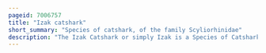```yaml
---
pageid: 7006757
title: "Izak catshark"
short_summary: "Species of catshark, of the family Scyliorhinidae"
description: "The Izak Catshark or simply Izak is a Species of Catshark, belonging to the Family Scyliorhinidae, common off the Coasts of South Africa and southern Namibia. It typically inhabits the Outer continental Shelf at Depths of 100300m with the Males deeper than Females and Juveniles. The Izak Catshark has a short wide flattened Head and a robust Body tapering to a long Slender Tail. It can be identified by its Ornate Color Pattern of dark brown Spots or Reticulations and Blotches on a light yellowish Background, as well as by the enlarged dermal Denticles over its pectoral Fins and along its Dorsal Midline from the Snout to the second Dorsal Fin. This species reaches 69 Cm in Length, with the Males larger than Females."
---
```

